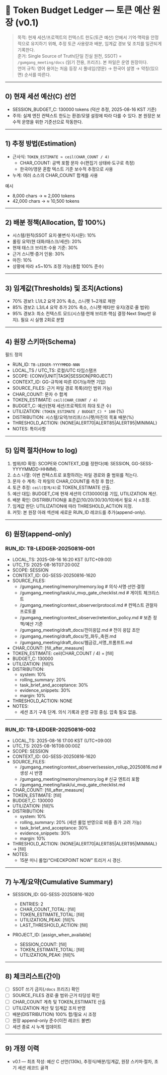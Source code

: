 # 🪷 Token Budget Ledger — 토큰 예산 원장 (v0.1)

> 목적: 현재 세션/프로젝트의 컨텍스트 한도(토큰 예산) 안에서 기억·맥락을 안정적으로 유지하기 위해, 추정 토큰 사용량과 배분, 임계값 경보 및 조치를 일관되게 기록한다.  
> 준거: Single Source of Truth(단일 진실 원천, SSOT) = `/gumgang_meeting/docs` (읽기 전용, 프리즈). 본 파일은 운영 원장이다.  
> 언어 규칙: 영어 용어는 처음 등장 시 풀네임(영문) → 한국어 설명 → 약칭(있으면) 순서를 따른다.

---

## 0) 현재 세션 예산(C) 선언
- SESSION_BUDGET_C: 130000 tokens (덕산 추정, 2025-08-16 KST 기준)
- 주의: 실제 엔진 컨텍스트 한도는 환경/모델 설정에 따라 다를 수 있다. 본 원장은 보수적 운영을 위한 기준선으로 작동한다.

---

## 1) 추정 방법(Estimation)
- 근사식: `TOKEN_ESTIMATE ≈ ceil(CHAR_COUNT / 4)`
  - CHAR_COUNT: 공백 포함 문자 수(편집기 상태바·도구로 측정)
  - 한국어/영문 혼합 텍스트 기준 보수적 추정으로 사용
- 누계: 여러 소스의 CHAR_COUNT 합계를 사용

예시
- 8,000 chars → ≈ 2,000 tokens  
- 42,000 chars → ≈ 10,500 tokens

---

## 2) 배분 정책(Allocation, 합 100%)
- 시스템/원칙(SSOT 요지·불변식·지시문): 10%
- 롤링 요약(현 대화/태스크/세션): 20%
- 현재 태스크 브리프·수용 기준: 30%
- 근거 스니펫·증거 인용: 30%
- 마진: 10%
- 상황에 따라 ±5~10% 조정 가능(총합 100% 준수)

---

## 3) 임계값(Thresholds) 및 조치(Actions)
- 70% 경보1: L1/L2 요약 20% 축소, 스니펫 1~2개로 제한
- 85% 경보2: L3/L4 요약 추가 20% 축소, 스니펫 메타만 유지(경로·줄 범위)
- 95% 경보3: 최소 컨텍스트 모드(시스템·현재 브리프·핵심 결정·Next Step만 유지). 필요 시 실행 2회로 분할

---

## 4) 원장 스키마(Schema)

필드 정의
- RUN_ID: `TB-LEDGER-YYYYMMDD-NNN`
- LOCAL_TS / UTC_TS: 로컬/UTC 타임스탬프
- SCOPE: {CONV|UNIT|TASK|SESSION|PROJECT}
- CONTEXT_ID: GG-규칙에 따른 ID(가능하면 기입)
- SOURCE_FILES: 근거 파일 경로 목록(라인 범위 가능)
- CHAR_COUNT: 문자 수 합계
- TOKEN_ESTIMATE: `ceil(CHAR_COUNT / 4)`
- BUDGET_C: 예산(현재 세션/프로젝트의 최대 토큰 수)
- UTILIZATION: `(TOKEN_ESTIMATE / BUDGET_C) * 100` (%)
- DISTRIBUTION: 시스템/요약/브리프/스니펫/마진의 목표 배분(%)
- THRESHOLD_ACTION: {NONE|ALERT70|ALERT85|ALERT95|MINIMAL}
- NOTES: 특이사항

---

## 5) 입력 절차(How to log)
1) 범위/ID 확정: SCOPE와 CONTEXT_ID를 정한다(예: SESSION, GG-SESS-YYYYMMDD-HHMM).  
2) 소스 나열: 이번 컨텍스트로 포함하려는 파일 경로와 줄 범위를 적는다.  
3) 문자 수 계측: 각 파일의 CHAR_COUNT를 측정 후 합산.  
4) 토큰 추정: `ceil(합계/4)`로 TOKEN_ESTIMATE 산출.  
5) 예산 대입: BUDGET_C에 현재 세션의 C(130000)를 기입, UTILIZATION 계산.  
6) 배분 확인: DISTRIBUTION을 표준값(10/20/30/30/10)에서 필요 시 ±조정.  
7) 임계값 판단: UTILIZATION에 따라 THRESHOLD_ACTION 지정.  
8) 커밋: 본 원장 아래 섹션에 새로운 RUN_ID 레코드를 추가(append-only).

---

## 6) 원장(append-only)

### RUN_ID: TB-LEDGER-20250816-001
- LOCAL_TS: 2025-08-16 16:20 KST (UTC+09:00)
- UTC_TS: 2025-08-16T07:20:00Z
- SCOPE: SESSION
- CONTEXT_ID: GG-SESS-20250816-1620
- SOURCE_FILES:
  - /gumgang_meeting/memory/memory.log  # 의식·서명·선언·결정
  - /gumgang_meeting/task/ui_mvp_gate_checklist.md  # 게이트 체크리스트
  - /gumgang_meeting/context_observer/protocol.md  # 컨텍스트 관찰자 프로토콜
  - /gumgang_meeting/context_observer/retention_policy.md  # 보존 정책/예산 기준
  - /gumgang_meeting/draft_docs/전이응답.md  # 전이 응답 초안
  - /gumgang_meeting/draft_docs/첫_화두_축원.md
  - /gumgang_meeting/draft_docs/웹금강_서명_프롬프트.md
- CHAR_COUNT: [fill_after_measure]
- TOKEN_ESTIMATE: ceil(CHAR_COUNT / 4) = [fill]
- BUDGET_C: 130000
- UTILIZATION: [fill]%
- DISTRIBUTION:
  - system: 10%
  - rolling_summary: 20%
  - task_brief_and_acceptance: 30%
  - evidence_snippets: 30%
  - margin: 10%
- THRESHOLD_ACTION: NONE
- NOTES:
  - 세션 초기 구축 단계. 의식 기록과 운영 규정 중심. 압축 필요 없음.

---

### RUN_ID: TB-LEDGER-20250816-002
- LOCAL_TS: 2025-08-16 17:00 KST (UTC+09:00)
- UTC_TS: 2025-08-16T08:00:00Z
- SCOPE: SESSION
- CONTEXT_ID: GG-SESS-20250816-1620
- SOURCE_FILES:
  - /gumgang_meeting/context_observer/session_rollup_20250816.md  # 생성 시 반영
  - /gumgang_meeting/memory/memory.log  # 신규 엔트리 포함
  - /gumgang_meeting/task/ui_mvp_gate_checklist.md
- CHAR_COUNT: [fill_after_measure]
- TOKEN_ESTIMATE: [fill]
- BUDGET_C: 130000
- UTILIZATION: [fill]%
- DISTRIBUTION:
  - system: 10%
  - rolling_summary: 20%  (세션 롤업 반영으로 비중 증가 고려 가능)
  - task_brief_and_acceptance: 30%
  - evidence_snippets: 30%
  - margin: 10%
- THRESHOLD_ACTION: {NONE|ALERT70|ALERT85|ALERT95|MINIMAL} → [fill]
- NOTES:
  - 15분 미니 롤업/“CHECKPOINT NOW” 트리거 시 갱신.

---

## 7) 누계/요약(Cumulative Summary)
- SESSION_ID: GG-SESS-20250816-1620
  - ENTRIES: 2
  - CHAR_COUNT_TOTAL: [fill]
  - TOKEN_ESTIMATE_TOTAL: [fill]
  - UTILIZATION_PEAK: [fill]%
  - LAST_THRESHOLD_ACTION: [fill]

- PROJECT_ID: [assign_when_available]
  - SESSION_COUNT: [fill]
  - TOKEN_ESTIMATE_TOTAL: [fill]
  - UTILIZATION_PEAK: [fill]%

---

## 8) 체크리스트(간이)
- [ ] SSOT 쓰기 금지(`/docs` 프리즈) 확인
- [ ] SOURCE_FILES 경로·줄 범위·근거 타당성 확인
- [ ] CHAR_COUNT 계측 및 TOKEN_ESTIMATE 산출
- [ ] UTILIZATION 계산 및 임계값 조치 반영
- [ ] 배분(DISTRIBUTION) 100% 합/필요 시 조정
- [ ] 원장 append-only 준수(이전 레코드 불변)
- [ ] 세션 종료 시 누계 업데이트

---

## 9) 개정 이력
- v0.1 — 최초 작성: 예산 C 선언(130k), 추정식/배분/임계값, 원장 스키마·절차, 초기 세션 레코드 골격
